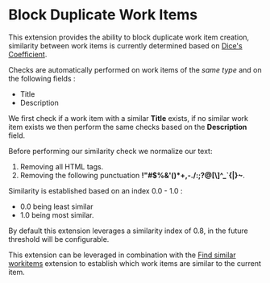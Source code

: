 # Block Duplicate Work Items
This extension provides the ability to block duplicate work item creation, similarity between work items is currently determined based on [Dice's Coefficient](http://en.wikipedia.org/wiki/S%C3%B8rensen%E2%80%93Dice_coefficient).

Checks are automatically performed on work items of the *same type* and on the following fields :

- Title
- Description

We first check if a work item with a similar **Title** exists, if no similar work item exists we then perform the same checks based on the **Description** field. 

Before performing our similarity check we normalize our text:

1. Removing all HTML tags.
2. Removing the following punctuation **!"#$%&'()\*+,-./:;?@[\\]^_`{|}~**.

Similarity is established based on an index 0.0 - 1.0 :
- 0.0 being least similar
- 1.0 being most similar.

By default this extension leverages a similarity index of 0.8, in the future threshold will be configurable.

This extension can be leveraged in combination with the [Find similar workitems](https://marketplace.visualstudio.com/items?itemName=tschmiedlechner.find-similar-workitems) extension to establish which work items are similar to the current item.
